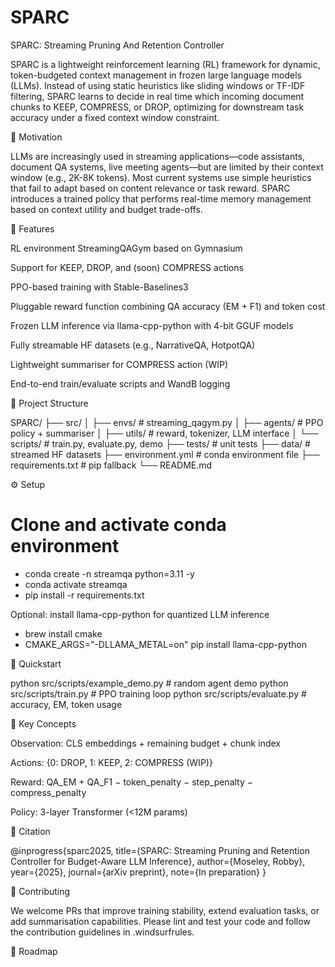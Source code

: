 # SPARC

SPARC: Streaming Pruning And Retention Controller

SPARC is a lightweight reinforcement learning (RL) framework for dynamic, token-budgeted context management in frozen large language models (LLMs). Instead of using static heuristics like sliding windows or TF-IDF filtering, SPARC learns to decide in real time which incoming document chunks to KEEP, COMPRESS, or DROP, optimizing for downstream task accuracy under a fixed context window constraint.

🚀 Motivation

LLMs are increasingly used in streaming applications—code assistants, document QA systems, live meeting agents—but are limited by their context window (e.g., 2K-8K tokens). Most current systems use simple heuristics that fail to adapt based on content relevance or task reward. SPARC introduces a trained policy that performs real-time memory management based on context utility and budget trade-offs.

🎯 Features

RL environment StreamingQAGym based on Gymnasium

Support for KEEP, DROP, and (soon) COMPRESS actions

PPO-based training with Stable-Baselines3

Pluggable reward function combining QA accuracy (EM + F1) and token cost

Frozen LLM inference via llama-cpp-python with 4-bit GGUF models

Fully streamable HF datasets (e.g., NarrativeQA, HotpotQA)

Lightweight summariser for COMPRESS action (WIP)

End-to-end train/evaluate scripts and WandB logging

📁 Project Structure

SPARC/
├── src/
│   ├── envs/              # streaming_qagym.py
│   ├── agents/            # PPO policy + summariser
│   ├── utils/             # reward, tokenizer, LLM interface
│   └── scripts/           # train.py, evaluate.py, demo
├── tests/                 # unit tests
├── data/                  # streamed HF datasets
├── environment.yml        # conda environment file
├── requirements.txt       # pip fallback
└── README.md

⚙️ Setup

# Clone and activate conda environment
- conda create -n streamqa python=3.11 -y
- conda activate streamqa
- pip install -r requirements.txt

Optional: install llama-cpp-python for quantized LLM inference
- brew install cmake
- CMAKE_ARGS="-DLLAMA_METAL=on" pip install llama-cpp-python

🧪 Quickstart

python src/scripts/example_demo.py   # random agent demo
python src/scripts/train.py          # PPO training loop
python src/scripts/evaluate.py       # accuracy, EM, token usage

🧠 Key Concepts

Observation: CLS embeddings + remaining budget + chunk index

Actions: {0: DROP, 1: KEEP, 2: COMPRESS (WIP)}

Reward: QA_EM + QA_F1 − token_penalty − step_penalty − compress_penalty

Policy: 3-layer Transformer (<12M params)

📝 Citation

@inprogress{sparc2025,
  title={SPARC: Streaming Pruning and Retention Controller for Budget-Aware LLM Inference},
  author={Moseley, Robby},
  year={2025},
  journal={arXiv preprint},
  note={In preparation}
}

🤝 Contributing

We welcome PRs that improve training stability, extend evaluation tasks, or add summarisation capabilities. Please lint and test your code and follow the contribution guidelines in .windsurfrules.

🧭 Roadmap
